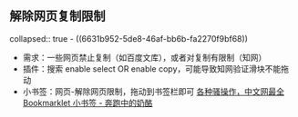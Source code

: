## 解除网页复制限制
collapsed:: true
	- ((6631b952-5de8-46af-bb6b-fa2270f9bf68))
- 需求：一些网页禁止复制（如百度文库），或者对复制有限制（知网）
- 插件：搜索 enable select OR enable copy，可能导致知网验证滑块不能拖动
- 小书签：网页-解除网页限制，拖动到书签栏即可 [各种骚操作，中文网最全 Bookmarklet 小书签 - 奔跑中的奶酪](https://www.runningcheese.com/bookmarklets)